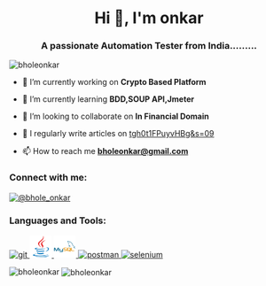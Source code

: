 <h1 align="center">Hi 👋, I'm onkar</h1>
<h3 align="center">A passionate Automation Tester from India.........</h3>

<p align="left"> <img src="https://komarev.com/ghpvc/?username=bholeonkar&label=Profile%20views&color=0e75b6&style=flat" alt="bholeonkar" /> </p>

- 🔭 I’m currently working on **Crypto Based Platform**

- 🌱 I’m currently learning **BDD,SOUP API,Jmeter**

- 👯 I’m looking to collaborate on **In Financial Domain**

- 📝 I regularly write articles on [tgh0t1FPuyvHBg&s=09](tgh0t1FPuyvHBg&s=09)

- 📫 How to reach me **bholeonkar@gmail.com**

<h3 align="left">Connect with me:</h3>
<p align="left">
<a href="https://twitter.com/@bhole_onkar" target="blank"><img align="center" src="https://raw.githubusercontent.com/rahuldkjain/github-profile-readme-generator/master/src/images/icons/Social/twitter.svg" alt="@bhole_onkar" height="30" width="40" /></a>
</p>

<h3 align="left">Languages and Tools:</h3>
<p align="left"> <a href="https://git-scm.com/" target="_blank" rel="noreferrer"> <img src="https://www.vectorlogo.zone/logos/git-scm/git-scm-icon.svg" alt="git" width="40" height="40"/> </a> <a href="https://www.java.com" target="_blank" rel="noreferrer"> <img src="https://raw.githubusercontent.com/devicons/devicon/master/icons/java/java-original.svg" alt="java" width="40" height="40"/> </a> <a href="https://www.mysql.com/" target="_blank" rel="noreferrer"> <img src="https://raw.githubusercontent.com/devicons/devicon/master/icons/mysql/mysql-original-wordmark.svg" alt="mysql" width="40" height="40"/> </a> <a href="https://postman.com" target="_blank" rel="noreferrer"> <img src="https://www.vectorlogo.zone/logos/getpostman/getpostman-icon.svg" alt="postman" width="40" height="40"/> </a> <a href="https://www.selenium.dev" target="_blank" rel="noreferrer"> <img src="https://raw.githubusercontent.com/detain/svg-logos/780f25886640cef088af994181646db2f6b1a3f8/svg/selenium-logo.svg" alt="selenium" width="40" height="40"/> </a> </p>

<p><img align="left" src="https://github-readme-stats.vercel.app/api/top-langs?username=bholeonkar&show_icons=true&locale=en&layout=compact" alt="bholeonkar" /></p>

<p>&nbsp;<img align="center" src="https://github-readme-stats.vercel.app/api?username=bholeonkar&show_icons=true&locale=en" alt="bholeonkar" /></p>
